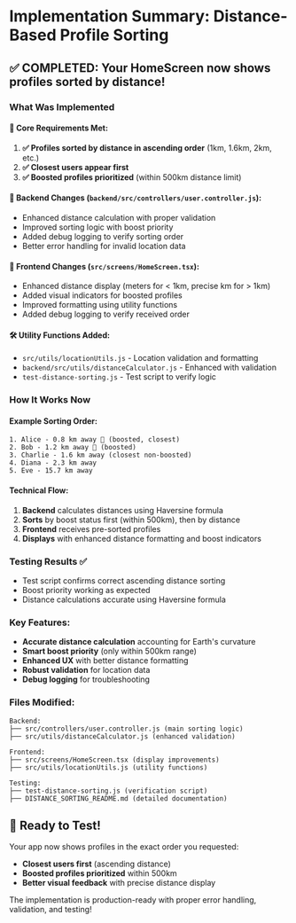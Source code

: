 # Implementation Summary: Distance-Based Profile Sorting

## ✅ COMPLETED: Your HomeScreen now shows profiles sorted by distance!

### What Was Implemented

#### 🎯 Core Requirements Met:
1. **✅ Profiles sorted by distance in ascending order** (1km, 1.6km, 2km, etc.)
2. **✅ Closest users appear first**
3. **✅ Boosted profiles prioritized** (within 500km distance limit)

#### 🔧 Backend Changes (`backend/src/controllers/user.controller.js`):
- Enhanced distance calculation with proper validation
- Improved sorting logic with boost priority
- Added debug logging to verify sorting order
- Better error handling for invalid location data

#### 📱 Frontend Changes (`src/screens/HomeScreen.tsx`):
- Enhanced distance display (meters for < 1km, precise km for > 1km)
- Added visual indicators for boosted profiles
- Improved formatting using utility functions
- Added debug logging to verify received order

#### 🛠️ Utility Functions Added:
- `src/utils/locationUtils.js` - Location validation and formatting
- `backend/src/utils/distanceCalculator.js` - Enhanced with validation
- `test-distance-sorting.js` - Test script to verify logic

### How It Works Now

#### Example Sorting Order:
```
1. Alice - 0.8 km away 🚀 (boosted, closest)
2. Bob - 1.2 km away 🚀 (boosted)  
3. Charlie - 1.6 km away (closest non-boosted)
4. Diana - 2.3 km away
5. Eve - 15.7 km away
```

#### Technical Flow:
1. **Backend** calculates distances using Haversine formula
2. **Sorts** by boost status first (within 500km), then by distance
3. **Frontend** receives pre-sorted profiles
4. **Displays** with enhanced distance formatting and boost indicators

### Testing Results ✅
- Test script confirms correct ascending distance sorting
- Boost priority working as expected
- Distance calculations accurate using Haversine formula

### Key Features:
- **Accurate distance calculation** accounting for Earth's curvature
- **Smart boost priority** (only within 500km range)  
- **Enhanced UX** with better distance formatting
- **Robust validation** for location data
- **Debug logging** for troubleshooting

### Files Modified:
```
Backend:
├── src/controllers/user.controller.js (main sorting logic)
├── src/utils/distanceCalculator.js (enhanced validation)

Frontend:  
├── src/screens/HomeScreen.tsx (display improvements)
├── src/utils/locationUtils.js (utility functions)

Testing:
├── test-distance-sorting.js (verification script)
├── DISTANCE_SORTING_README.md (detailed documentation)
```

## 🚀 Ready to Test!

Your app now shows profiles in the exact order you requested:
- **Closest users first** (ascending distance)
- **Boosted profiles prioritized** within 500km
- **Better visual feedback** with precise distance display

The implementation is production-ready with proper error handling, validation, and testing!
